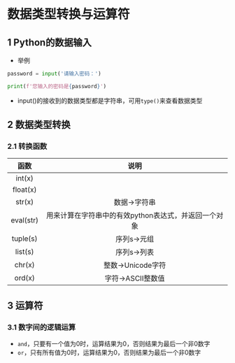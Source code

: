 # 数据类型转换与运算符

## 1 Python的数据输入
* 举例
```python
password = input('请输入密码：')

print(f'您输入的密码是{password}')
```
* input()的接收到的数据类型都是字符串，可用```type()```来查看数据类型


## 2 数据类型转换
### 2.1 转换函数
函数|说明
:--:|:--:
int(x)|
float(x)|
str(x)|数据$\rightarrow$字符串
eval(str)|用来计算在字符串中的有效python表达式，并返回一个对象
tuple(s)|序列s$\rightarrow$元组
list(s)|序列s$\rightarrow$列表
chr(x)|整数$\rightarrow$Unicode字符
ord(x)|字符$\rightarrow$ASCII整数值


## 3 运算符
### 3.1 数字间的逻辑运算
* ```and```，只要有一个值为0时，运算结果为0，否则结果为最后一个非0数字
* ```or```，只有所有值为0时，运算结果为0，否则结果为最后一个非0数字